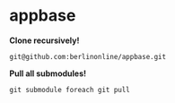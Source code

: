 appbase
=======

**Clone recursively!**

    git@github.com:berlinonline/appbase.git
    
**Pull all submodules!**

    git submodule foreach git pull
   
   